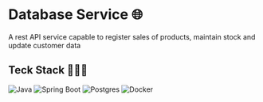 # Database Service 🌐

A rest API service capable to register sales of products, maintain stock and update customer data

## Teck Stack 👨🏼‍💻

![Java](https://img.shields.io/badge/java-%23ED8B00.svg?style=for-the-badge&logo=java&logoColor=white) ![Spring Boot](https://img.shields.io/badge/Spring%20Boot-6DB33F.svg?style=for-the-badge&logo=Spring-Boot&logoColor=white) ![Postgres](https://img.shields.io/badge/postgres-%23316192.svg?style=for-the-badge&logo=postgresql&logoColor=white) ![Docker](https://img.shields.io/badge/Docker-2496ED.svg?style=for-the-badge&logo=Docker&logoColor=white)


